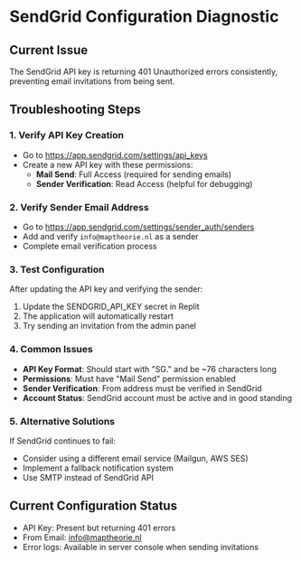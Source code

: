 # SendGrid Configuration Diagnostic

## Current Issue
The SendGrid API key is returning 401 Unauthorized errors consistently, preventing email invitations from being sent.

## Troubleshooting Steps

### 1. Verify API Key Creation
- Go to https://app.sendgrid.com/settings/api_keys
- Create a new API key with these permissions:
  - **Mail Send**: Full Access (required for sending emails)
  - **Sender Verification**: Read Access (helpful for debugging)

### 2. Verify Sender Email Address
- Go to https://app.sendgrid.com/settings/sender_auth/senders
- Add and verify `info@maptheorie.nl` as a sender
- Complete email verification process

### 3. Test Configuration
After updating the API key and verifying the sender:
1. Update the SENDGRID_API_KEY secret in Replit
2. The application will automatically restart
3. Try sending an invitation from the admin panel

### 4. Common Issues
- **API Key Format**: Should start with "SG." and be ~76 characters long
- **Permissions**: Must have "Mail Send" permission enabled
- **Sender Verification**: From address must be verified in SendGrid
- **Account Status**: SendGrid account must be active and in good standing

### 5. Alternative Solutions
If SendGrid continues to fail:
- Consider using a different email service (Mailgun, AWS SES)
- Implement a fallback notification system
- Use SMTP instead of SendGrid API

## Current Configuration Status
- API Key: Present but returning 401 errors
- From Email: info@maptheorie.nl
- Error logs: Available in server console when sending invitations